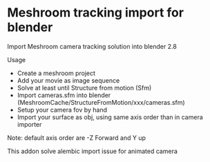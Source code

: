 # Meshroom tracking import for blender
Import Meshroom camera tracking solution into blender 2.8

Usage
* Create a meshroom project 
* Add your movie as image sequence 
* Solve at least until Structure from motion (Sfm)
* Import cameras.sfm into blender (MeshroomCache/StructureFromMotion/xxx/cameras.sfm)
* Setup your camera fov by hand
* Import your surface as obj, using same axis order than in camera importer

Note: default axis order are -Z Forward and Y up

This addon solve alembic import issue for animated camera

